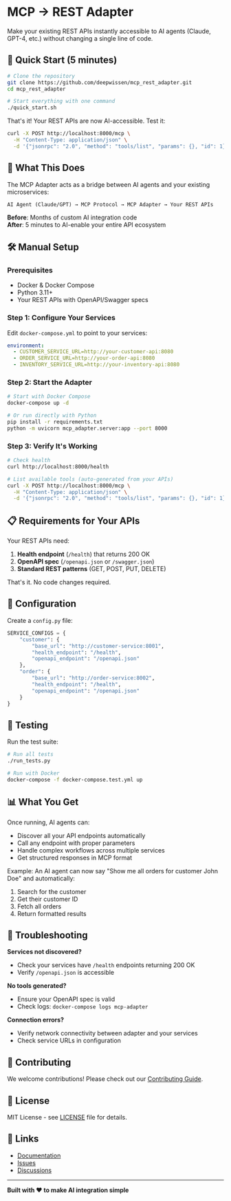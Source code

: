 # MCP → REST Adapter

Make your existing REST APIs instantly accessible to AI agents (Claude, GPT-4, etc.) without changing a single line of code.

## 🚀 Quick Start (5 minutes)

```bash
# Clone the repository
git clone https://github.com/deepwissen/mcp_rest_adapter.git
cd mcp_rest_adapter

# Start everything with one command
./quick_start.sh
```

That's it! Your REST APIs are now AI-accessible. Test it:

```bash
curl -X POST http://localhost:8000/mcp \
  -H "Content-Type: application/json" \
  -d '{"jsonrpc": "2.0", "method": "tools/list", "params": {}, "id": 1}'
```

## 🎯 What This Does

The MCP Adapter acts as a bridge between AI agents and your existing microservices:

```
AI Agent (Claude/GPT) → MCP Protocol → MCP Adapter → Your REST APIs
```

**Before**: Months of custom AI integration code  
**After**: 5 minutes to AI-enable your entire API ecosystem

## 🛠️ Manual Setup

### Prerequisites
- Docker & Docker Compose
- Python 3.11+
- Your REST APIs with OpenAPI/Swagger specs

### Step 1: Configure Your Services

Edit `docker-compose.yml` to point to your services:

```yaml
environment:
  - CUSTOMER_SERVICE_URL=http://your-customer-api:8080
  - ORDER_SERVICE_URL=http://your-order-api:8080
  - INVENTORY_SERVICE_URL=http://your-inventory-api:8080
```

### Step 2: Start the Adapter

```bash
# Start with Docker Compose
docker-compose up -d

# Or run directly with Python
pip install -r requirements.txt
python -m uvicorn mcp_adapter.server:app --port 8000
```

### Step 3: Verify It's Working

```bash
# Check health
curl http://localhost:8000/health

# List available tools (auto-generated from your APIs)
curl -X POST http://localhost:8000/mcp \
  -H "Content-Type: application/json" \
  -d '{"jsonrpc": "2.0", "method": "tools/list", "params": {}, "id": 1}'
```

## 📋 Requirements for Your APIs

Your REST APIs need:
1. **Health endpoint** (`/health`) that returns 200 OK
2. **OpenAPI spec** (`/openapi.json` or `/swagger.json`)
3. **Standard REST patterns** (GET, POST, PUT, DELETE)

That's it. No code changes required.

## 🔧 Configuration

Create a `config.py` file:

```python
SERVICE_CONFIGS = {
    "customer": {
        "base_url": "http://customer-service:8001",
        "health_endpoint": "/health",
        "openapi_endpoint": "/openapi.json"
    },
    "order": {
        "base_url": "http://order-service:8002",
        "health_endpoint": "/health",
        "openapi_endpoint": "/openapi.json"
    }
}
```

## 🧪 Testing

Run the test suite:

```bash
# Run all tests
./run_tests.py

# Run with Docker
docker-compose -f docker-compose.test.yml up
```

## 📊 What You Get

Once running, AI agents can:
- Discover all your API endpoints automatically
- Call any endpoint with proper parameters
- Handle complex workflows across multiple services
- Get structured responses in MCP format

Example: An AI agent can now say "Show me all orders for customer John Doe" and automatically:
1. Search for the customer
2. Get their customer ID
3. Fetch all orders
4. Return formatted results

## 🚨 Troubleshooting

**Services not discovered?**
- Check your services have `/health` endpoints returning 200 OK
- Verify `/openapi.json` is accessible

**No tools generated?**
- Ensure your OpenAPI spec is valid
- Check logs: `docker-compose logs mcp-adapter`

**Connection errors?**
- Verify network connectivity between adapter and your services
- Check service URLs in configuration

## 🤝 Contributing

We welcome contributions! Please check out our [Contributing Guide](CONTRIBUTING.md).

## 📝 License

MIT License - see [LICENSE](LICENSE) file for details.

## 🔗 Links

- [Documentation](https://github.com/deepwissen/mcp_rest_adapter/wiki)
- [Issues](https://github.com/deepwissen/mcp_rest_adapter/issues)
- [Discussions](https://github.com/deepwissen/mcp_rest_adapter/discussions)

---

**Built with ❤️ to make AI integration simple**